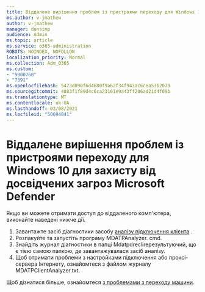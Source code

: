 ```yaml
---
title: Віддалене вирішення проблем із пристроями переходу для Windows 10 для захисту від досвідчених загроз Microsoft Defender
ms.author: v-jmathew
author: v-jmathew
manager: dansimp
audience: Admin
ms.topic: article
ms.service: o365-administration
ROBOTS: NOINDEX, NOFOLLOW
localization_priority: Normal
ms.collection: Adm_O365
ms.custom:
- "9000760"
- "7391"
ms.openlocfilehash: 5473d090f6d4680f9a62f34f943ac6cea53b2079
ms.sourcegitcommit: 4883f1f89d4c6ca23161e9a43ff206ad21d4f09b
ms.translationtype: MT
ms.contentlocale: uk-UA
ms.lasthandoff: 03/08/2021
ms.locfileid: "50694841"
---
```

# <a name="remotely-fix-problems-with-onboarding-windows-10-devices-to-microsoft-defender-advanced-threat-protection"></a>Віддалене вирішення проблем із пристроями переходу для Windows 10 для захисту від досвідчених загроз Microsoft Defender

Якщо ви можете отримати доступ до віддаленого комп'ютера, виконайте наведені нижче дії.

1. Завантажте засіб діагностики засобу [аналізу підключення клієнта](https://go.microsoft.com/fwlink/?linkid=2143466) .
2. Розпакуйте та запустіть програму MDATPAnalyzer. cmd.
3. Знайдіть журнал діагностики в папці Mdatpdreclireрезультуючий, що є тією самою папкою, де завантажувалася засіб аналізу.
4. Щоб отримати проблеми з настройками підключення або проксі-сервера Інтернету, ознайомтеся з файлом журналу MDATPClientAnalyzer.txt.

Щоб дізнатися більше, ознайомтеся [з проблемами з переходу машини](https://go.microsoft.com/fwlink/?linkid=2143634).
